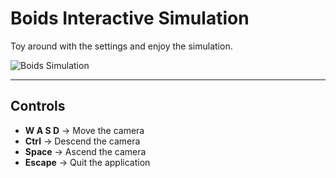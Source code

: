 # **Boids Interactive Simulation**  

Toy around with the settings and enjoy the simulation.  

![Boids Simulation](https://github.com/user-attachments/assets/e4ac5994-e06b-4202-b0be-d58818ac0b8a)  

---

## **Controls**  
- **W A S D** → Move the camera  
- **Ctrl** → Descend the camera  
- **Space** → Ascend the camera  
- **Escape** → Quit the application  
